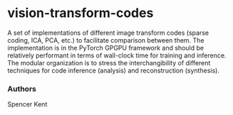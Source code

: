 vision-transform-codes
======================
A set of implementations of different image transform codes (sparse coding, ICA, PCA, etc.) to facilitate comparison between them.
The implementation is in the PyTorch GPGPU framework and should be relatively performant in terms of wall-clock time for training
and inference. The modular organization is to stress the interchangibility of different techniques for code inference (analysis)
and reconstruction (synthesis). 

### Authors
Spencer Kent
